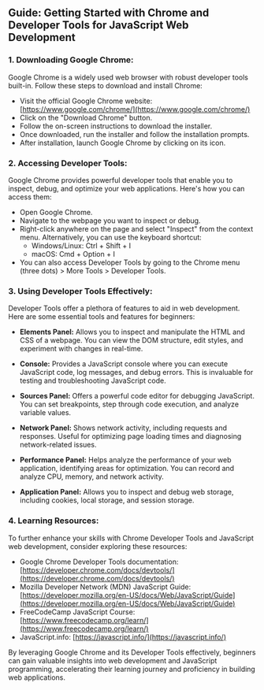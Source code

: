 ## Guide: Getting Started with Chrome and Developer Tools for JavaScript Web Development

### 1. Downloading Google Chrome:

Google Chrome is a widely used web browser with robust developer tools built-in. Follow these steps to download and install Chrome:

- Visit the official Google Chrome website: [https://www.google.com/chrome/](https://www.google.com/chrome/)
- Click on the "Download Chrome" button.
- Follow the on-screen instructions to download the installer.
- Once downloaded, run the installer and follow the installation prompts.
- After installation, launch Google Chrome by clicking on its icon.

### 2. Accessing Developer Tools:

Google Chrome provides powerful developer tools that enable you to inspect, debug, and optimize your web applications. Here's how you can access them:

- Open Google Chrome.
- Navigate to the webpage you want to inspect or debug.
- Right-click anywhere on the page and select "Inspect" from the context menu. Alternatively, you can use the keyboard shortcut:
  - Windows/Linux: Ctrl + Shift + I
  - macOS: Cmd + Option + I
- You can also access Developer Tools by going to the Chrome menu (three dots) > More Tools > Developer Tools.

### 3. Using Developer Tools Effectively:

Developer Tools offer a plethora of features to aid in web development. Here are some essential tools and features for beginners:

- **Elements Panel:** Allows you to inspect and manipulate the HTML and CSS of a webpage. You can view the DOM structure, edit styles, and experiment with changes in real-time.

- **Console:** Provides a JavaScript console where you can execute JavaScript code, log messages, and debug errors. This is invaluable for testing and troubleshooting JavaScript code.

- **Sources Panel:** Offers a powerful code editor for debugging JavaScript. You can set breakpoints, step through code execution, and analyze variable values.

- **Network Panel:** Shows network activity, including requests and responses. Useful for optimizing page loading times and diagnosing network-related issues.

- **Performance Panel:** Helps analyze the performance of your web application, identifying areas for optimization. You can record and analyze CPU, memory, and network activity.

- **Application Panel:** Allows you to inspect and debug web storage, including cookies, local storage, and session storage.

### 4. Learning Resources:

To further enhance your skills with Chrome Developer Tools and JavaScript web development, consider exploring these resources:

- Google Chrome Developer Tools documentation: [https://developer.chrome.com/docs/devtools/](https://developer.chrome.com/docs/devtools/)
- Mozilla Developer Network (MDN) JavaScript Guide: [https://developer.mozilla.org/en-US/docs/Web/JavaScript/Guide](https://developer.mozilla.org/en-US/docs/Web/JavaScript/Guide)
- FreeCodeCamp JavaScript Course: [https://www.freecodecamp.org/learn/](https://www.freecodecamp.org/learn/)
- JavaScript.info: [https://javascript.info/](https://javascript.info/)

By leveraging Google Chrome and its Developer Tools effectively, beginners can gain valuable insights into web development and JavaScript programming, accelerating their learning journey and proficiency in building web applications.
